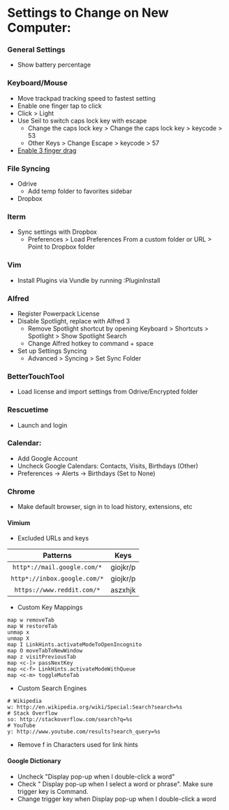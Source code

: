 # Settings to Change on New Computer:

### General Settings
* Show battery percentage

### Keyboard/Mouse
* Move trackpad tracking speed to fastest setting
* Enable one finger tap to click
* Click > Light
* Use Seil to switch caps lock key with escape
    * Change the caps lock key > Change the caps lock key > keycode > 53
    * Other Keys > Change Escape > keycode > 57
* [Enable 3 finger drag](https://support.apple.com/en-us/HT204609)

### File Syncing
* Odrive
    * Add temp folder to favorites sidebar
* Dropbox

### Iterm
* Sync settings with Dropbox
    * Preferences > Load Preferences From a custom folder or URL > Point to Dropbox folder

### Vim
* Install Plugins via Vundle by running :PluginInstall

### Alfred
* Register Powerpack License
* Disable Spotlight, replace with Alfred 3
    * Remove Spotlight shortcut by opening Keyboard > Shortcuts > Spotlight > Show Spotlight Search
    * Change Alfred hotkey to command + space
* Set up Settings Syncing
    * Advanced > Syncing > Set Sync Folder

### BetterTouchTool
* Load license and import settings from Odrive/Encrypted folder

### Rescuetime
* Launch and login

### Calendar:
* Add Google Account
* Uncheck Google Calendars: Contacts, Visits, Birthdays (Other)
* Preferences -> Alerts -> Birthdays (Set to None)

### Chrome
* Make default browser, sign in to load history, extensions, etc
#### Vimium
* Excluded URLs and keys

**Patterns**|**Keys**
:-----:|:-----:
|`http*://mail.google.com/*`|giojkr/p|
|`http*://inbox.google.com/*`|giojkr/p|
|`https://www.reddit.com/*`|aszxhjk|

* Custom Key Mappings
```
map w removeTab
map W restoreTab
unmap x
unmap X
map I LinkHints.activateModeToOpenIncognito
map O moveTabToNewWindow
map z visitPreviousTab
map <c-]> passNextKey
map <c-f> LinkHints.activateModeWithQueue
map <c-m> toggleMuteTab
```

* Custom Search Engines
```
# Wikipedia
w: http://en.wikipedia.org/wiki/Special:Search?search=%s
# Stack Overflow
so: http://stackoverflow.com/search?q=%s
# YouTube
y: http://www.youtube.com/results?search_query=%s
```
* Remove f in Characters used for link hints

#### Google Dictionary
* Uncheck "Display pop-up when I double-click a word"
* Check " Display pop-up when I select a word or phrase".  Make sure trigger key is Command.
* Change trigger key when Display pop-up when I double-click a word

